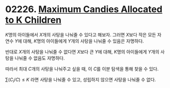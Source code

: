 # 02226. [Maximum Candies Allocated to K Children](./02226.cpp)

$K$명의 아이들에서 $X$개의 사탕을 나눠줄 수 있다고 해보자. 그러면 $X$보다 작은 모든 자연수 $Y$에 대해, $K$명의 아이들에게 $Y$개의 사탕을 나눠줄 수 있음은 자명하다.

반대로 $X$개의 사탕을 나눠줄 수 없다면 $X$보다 큰 $Y$에 대해, $K$명의 아이들에게 $Y$개의 사탕을 나눠줄 수 없음도 자명하다.

따라서 최대 $C$개의 사탕을 나눠주고 싶을 때, 이 $C$를 이분 탐색을 통해 찾을 수 있다.

$\sum(C_i/C) \le K$ 라면 사탕을 나눠줄 수 있고, 성립하지 않으면 사탕을 나눠줄 수 없다.
